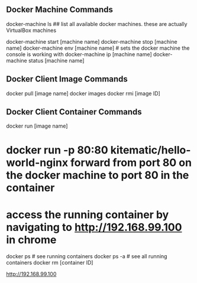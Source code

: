 ## Docker Machine Commands

docker-machine ls ## list all available docker machines. these are actually VirtualBox machines

docker-machine start [machine name]
docker-machine stop [machine name]
docker-machine env [machine name] # sets the docker machine the console is working with
docker-machine ip [machine name]
docker-machine status [machine name]

## Docker Client Image Commands

docker pull [image name]
docker images
docker rmi [image ID]

## Docker Client Container Commands

docker run [image name]		
# docker run -p 80:80 kitematic/hello-world-nginx 	forward from port 80 on the docker machine to port 80 in the container
# access the running container by navigating to http://192.168.99.100 in chrome

docker ps 					# see running containers
docker ps -a				# see all running containers
docker rm [container ID]


http://192.168.99.100